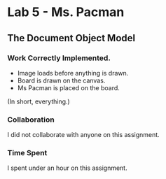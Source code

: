 # Lab 5 - Ms. Pacman

## The Document Object Model

### Work Correctly Implemented.

* Image loads before anything is drawn.
* Board is drawn on the canvas.
* Ms Pacman is placed on the board.

(In short, everything.)  

### Collaboration

I did not collaborate with anyone on this assignment.  

### Time Spent

I spent under an hour on this assignment.  